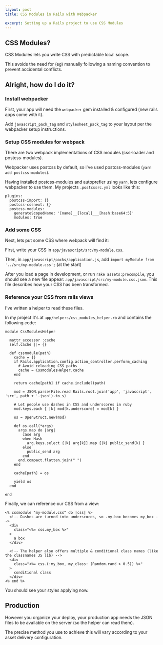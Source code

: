 ```yaml
---
layout: post
title: CSS Modules in Rails with Webpacker

excerpt: Setting up a Rails project to use CSS Modules
---
```


## CSS Modules?

CSS Modules lets you write CSS with predictable local scope.

This avoids the need for (eg) manually following a naming convention to prevent accidental conflicts.

## Alright, how do I do it?


### Install webpacker

First, your app will need the `webpacker` gem installed & configured (new rails apps come with it).

Add `javascript_pack_tag` and `stylesheet_pack_tag` to your layout per the webpacker setup instructions.

### Setup CSS modules for webpack

There are two webpack implementations of CSS modules (css-loader and postcss-modules).

Webpacker uses postcss by default, so I've used postcss-modules (`yarn add postcss-modules`).

Having installed postcss-modules and autoprefier using `yarn`, lets configure webpacker to use them.
My projects `.postcssrc.yml` looks like this:
```
plugins:
  postcss-import: {}
  postcss-cssnext: {}
  postcss-modules:
    generateScopedName: '[name]__[local]___[hash:base64:5]'
    modules: true
```

### Add some CSS

Next, lets put some CSS where webpack will find it:

First, write your CSS in `app/javascript/src/my-module.css`.

Then, in `app/javascript/packs/application.js`, add `import myModule from '../src/my-module.css';` (at the start)

After you load a page in development, or run `rake assets:precompile`, you should see a new file appear: `app/javascript/src/my-module.css.json`.
This file describes how your CSS has been transformed.

### Reference your CSS from rails views

I've written a helper to read these files.

In my project it's at `app/helpers/css_modules_helper.rb` and contains the following code:

```
module CssModulesHelper

  mattr_accessor :cache
  self.cache ||= {}

  def cssmodule(path)
    cache = {}
    if Rails.application.config.action_controller.perform_caching
      # Avoid reloading CSS paths
      cache = CssmodulesHelper.cache
    end

    return cache[path] if cache.include?(path)

    mod = JSON.parse(File.read Rails.root.join('app', 'javascript', 'src', path + '.json').to_s)

    # Let people use dashes in CSS and underscores in ruby
    mod.keys.each { |k| mod[k.underscore] = mod[k] }

    os = OpenStruct.new(mod)

    def os.call(*args)
      args.map do |arg|
        case arg
        when Hash
          arg.keys.select {|k| arg[k]}.map {|k| public_send(k) }
        else
          public_send arg
        end
      end.compact.flatten.join(" ")
    end

    cache[path] = os

    yield os
  end

end

```

Finally, we can reference our CSS from a view:
```
<% cssmodule "my-module.css" do |css| %>
  <!-- Dashes are turned into underscores, so .my-box becomes my_box -->
  <div
    class="<%= css.my_box %>"
  >
    a box
  </div>

  <!-- The helper also offers multiple & conditional class names (like the classnames JS lib) -->
  <div
    class="<%= css.(:my_box, my_class: (Random.rand > 0.5)) %>"
  >
    conditional class
  </div>
<% end %>
```

You should see your styles applying now.

## Production

However you organize your deploy, your production app needs the JSON files to be available on the server (so the helper can read them).

The precise method you use to achieve this will vary according to your asset delivery configuration.
